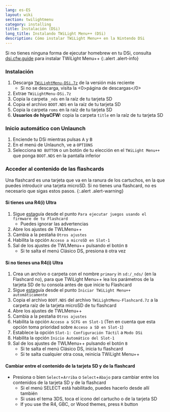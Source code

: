 ```yaml
---
lang: es-ES
layout: wiki
section: twilightmenu
category: installing
title: Instalación (DSi)
long_title: Instalando TWiLight Menu++ (DSi)
description: Cómo instalar TWiLight Menu++ en la Nintendo DSi
---
```


Si no tienes ninguna forma de ejecutar homebrew en tu DSi, consulta [dsi.cfw.guide](https://dsi.cfw.guide) para instalar TWiLight Menu++
{:.alert .alert-info}

### Instalación
1. Descarga [`TWiLightMenu-DSi.7z`](https://github.com/DS-Homebrew/TWiLightMenu/releases/latest/download/TWiLightMenu-DSi.7z) de la versión más reciente
   - Si no se descarga, visita la <0>página de descargas</0>
1. Extrae `TWiLightMenu-DSi.7z`
1. Copia la carpeta `_nds` en la raíz de tu tarjeta SD
1. Copia el archivo `BOOT.NDS` en la raíz de tu tarjeta SD
1. Copia la carpeta `roms` en la raíz de tu tarjeta SD
1. **Usuarios de hiyaCFW:** copia la carpeta `title` en la raíz de tu tarjeta SD

### Inicio automático con Unlaunch
1. Enciende tu DSi mientras pulsas <kbd class="face">A</kbd> y <kbd class="face">B</kbd>
1. En el menú de Unlaunch, ve a `OPTIONS`
1. Selecciona `NO BUTTON` o un botón de tu elección en el `TWiLight Menu++` que ponga `BOOT.NDS` en la pantalla inferior

### Acceder al contenido de las flashcards

Una flashcard es una tarjeta que va en la ranura de los cartuchos, en la que puedes introducir una tarjeta microSD. Si no tienes una flashcard, no es necesario que sigas estos pasos.
{:.alert .alert-warning}

#### Si tienes una R4(i) Ultra

1. Sigue [esta](installing-flashcard)guía desde el punto `Para ejecutar juegos usando el firmware de tu Flashcard`
     - Puedes ignorar las advertencias
1. Abre los ajustes de TWLMenu++
1. Cambia a la pestaña `Otros ajustes`
1. Habilita la opción `Acceso a microSD en Slot-1`
1. Sal de los ajustes de TWLMenu++ pulsando el botón `B`
     - Si te salta el menú Clásico DS, presiona `B` otra vez

#### Si no tienes una R4(i) Ultra

1. Crea un archivo o carpeta con el nombre `primary` in `sd:/_nds/` (en la Flashcard no), para que TWiLight Menu++ lea los parámetros de la tarjeta SD de tu consola antes de que inicie tu Flashcard
1. Sigue [esta](installing-flashcard)guía desde el punto `Iniciar TWiLight Menu++ automáticamente`
1. Copia el archivo `BOOT.NDS` del archivo `TWiLightMenu-Flashcard.7z` a la carpeta raíz de la tarjeta microSD de tu flashcard
1. Abre los ajustes de TWLMenu++
1. Cambia a la pestaña `Otros ajustes`
1. Habilita la opción `Acceso a SCFG en Slot-1` (Ten en cuenta que esta opción toma prioridad sobre `Acceso a SD en Slot-1`)
1. Establece la opción `Slot-1: Configuración Táctil` a `Modo DSi`
1. Habilita la opción `Inicio Automático del Slot-1`
1. Sal de los ajustes de TWLMenu++ pulsando el botón `B`
     - Si te salta el menú Clásico DS, inicia tu flashcard
     - Si te salta cualquier otra cosa, reinicia TWiLight Menu++

#### Cambiar entre el contenido de la tarjeta SD y de la flashcard
- Presiona o bien `Select`+`Arriba` o `Select`+`Abajo` para cambiar entre los contenidos de la tarjeta SD y de la flashcard
     - Si el menú SELECT está habilitado, puedes hacerlo desde allí también
     - Si usas el tema 3DS, toca el icono del cartucho o de la tarjeta SD
     - If you use the R4, GBC, or Wood themes, press `R` button
